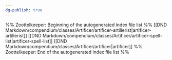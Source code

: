 ```yaml
---
dg-publish: true
---
```

%% Zoottelkeeper: Beginning of the autogenerated index file list  %%
 [[DND Markdown/compendium/classes/Artificer/artificer-artillerist|artificer-artillerist]]
 [[DND Markdown/compendium/classes/Artificer/artificer-spell-list|artificer-spell-list]]
 [[DND Markdown/compendium/classes/Artificer/artificer|artificer]]
%% Zoottelkeeper: End of the autogenerated index file list  %%
